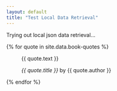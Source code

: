 ```yaml
---
layout: default
title: "Test Local Data Retrieval"
---
```


<p>Trying out local json data retrieval...</p>

{% for quote in site.data.book-quotes %}
<figure>
  <p>
    {{ quote.text }}
    <br>
  </p>
  <figcaption>
    <cite>{{ quote.title }}</cite> by {{ quote.author }}
  </figcaption>
</figure>
{% endfor %}
